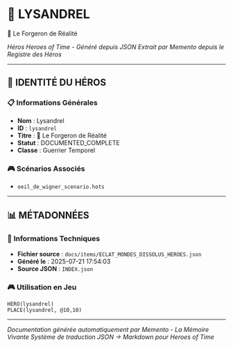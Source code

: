 # 🏹 **LYSANDREL**
🔮 Le Forgeron de Réalité

*Héros Heroes of Time - Généré depuis JSON*
*Extrait par Memento depuis le Registre des Héros*

---

## 🎯 **IDENTITÉ DU HÉROS**

### 📋 **Informations Générales**
- **Nom** : Lysandrel
- **ID** : `lysandrel`
- **Titre** : 🔮 Le Forgeron de Réalité
- **Statut** : DOCUMENTED_COMPLETE
- **Classe** : Guerrier Temporel


### 🎮 **Scénarios Associés**
- `oeil_de_wigner_scenario.hots`

---

## 📊 **MÉTADONNÉES**

### 🔧 **Informations Techniques**
- **Fichier source** : `docs/items/ECLAT_MONDES_DISSOLUS_HEROES.json`
- **Généré le** : 2025-07-21 17:54:03
- **Source JSON** : `INDEX.json`

### 🎮 **Utilisation en Jeu**
```hots
HERO(lysandrel)
PLACE(lysandrel, @10,10)
```

---

*Documentation générée automatiquement par Memento - La Mémoire Vivante*
*Système de traduction JSON → Markdown pour Heroes of Time*
